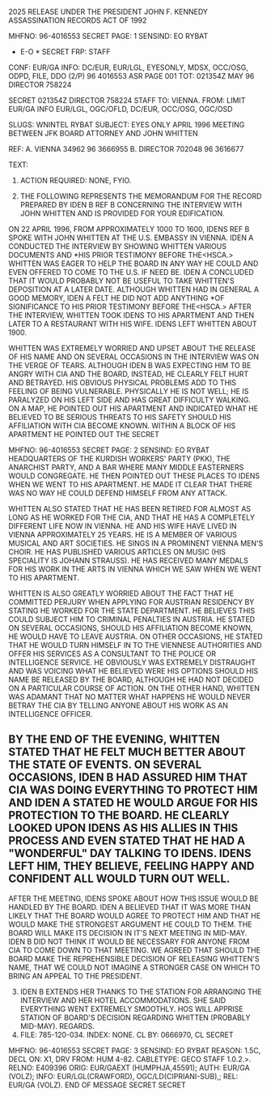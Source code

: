 2025 RELEASE UNDER THE PRESIDENT JOHN F. KENNEDY ASSASSINATION RECORDS ACT OF 1992

MHFNO: 96-4016553 SECRET PAGE: 1
SENSIND: EO RYBAT
* E-O * SECRET FRP:
STAFF

CONF: EUR/GA INFO: DC/EUR, EUR/LGL, EYESONLY, MDSX, OCC/OSG, ODPD,
FILE, DDO (2/P)
96 4016553 ASR PAGE 001
TOT: 021354Z MAY 96 DIRECTOR 758224

SECRET 021354Z DIRECTOR 758224
STAFF
TO: VIENNA.
FROM: LIMIT EUR/GA INFO EUR/LGL, OGC/OFLD, DC/EUR, OCC/OSG,
OGC/OSD

SLUGS: WNINTEL RYBAT
SUBJECT: EYES ONLY APRIL 1996 MEETING BETWEEN JFK BOARD
ATTORNEY AND JOHN WHITTEN

REF: A. VIENNA 34962 96 3666955
B. DIRECTOR 702048 96 3616677

TEXT:

1. ACTION REQUIRED: NONE, FYIO.

2. THE FOLLOWING REPRESENTS THE MEMORANDUM FOR THE RECORD
PREPARED BY IDEN B REF B CONCERNING THE INTERVIEW WITH JOHN
WHITTEN AND IS PROVIDED FOR YOUR EDIFICATION.

ON 22 APRIL 1996, FROM APPROXIMATELY 1000 TO 1600, IDENS REF
B SPOKE WITH JOHN WHITTEN AT THE U.S. EMBASSY IN VIENNA. IDEN A
CONDUCTED THE INTERVIEW BY SHOWING WHITTEN VARIOUS DOCUMENTS AND
*HIS PRIOR TESTIMONY BEFORE THE<HSCA.> WHITTEN WAS EAGER TO HELP
THE BOARD IN ANY WAY HE COULD AND EVEN OFFERED TO COME TO THE U.S.
IF NEED BE. IDEN A CONCLUDED THAT IT WOULD PROBABLY NOT BE USEFUL
TO TAKE WHITTEN'S DEPOSITION AT A LATER DATE. ALTHOUGH WHITTEN
HAD IN GENERAL A GOOD MEMORY, IDEN A FELT HE DID NOT ADD ANYTHING
*OF SIGNIFICANCE TO HIS PRIOR TESTIMONY BEFORE THE<HSCA.> AFTER THE
INTERVIEW, WHITTEN TOOK IDENS TO HIS APARTMENT AND THEN LATER TO A
RESTAURANT WITH HIS WIFE. IDENS LEFT WHITTEN ABOUT 1900.

WHITTEN WAS EXTREMELY WORRIED AND UPSET ABOUT THE RELEASE OF
HIS NAME AND ON SEVERAL OCCASIONS IN THE INTERVIEW WAS ON THE
VERGE OF TEARS. ALTHOUGH IDEN B WAS EXPECTING HIM TO BE ANGRY
WITH CIA AND THE BOARD, INSTEAD, HE CLEARLY FELT HURT AND
BETRAYED. HIS OBVIOUS PHYSICAL PROBLEMS ADD TO THIS FEELING OF
BEING VULNERABLE. PHYSICALLY HE IS NOT WELL; HE IS PARALYZED ON
HIS LEFT SIDE AND HAS GREAT DIFFICULTY WALKING. ON A MAP, HE
POINTED OUT HIS APARTMENT AND INDICATED WHAT HE BELIEVED TO BE
SERIOUS THREATS TO HIS SAFETY SHOULD HIS AFFILIATION WITH CIA
BECOME KNOWN. WITHIN A BLOCK OF HIS APARTMENT HE POINTED OUT THE
SECRET

MHFNO: 96-4016553 SECRET PAGE: 2
SENSIND: EO RYBAT
HEADQUARTERS OF THE KURDISH WORKERS' PARTY (PKK), THE ANARCHIST
PARTY, AND A BAR WHERE MANY MIDDLE EASTERNERS WOULD CONGREGATE.
HE THEN POINTED OUT THESE PLACES TO IDENS WHEN WE WENT TO HIS
APARTMENT. HE MADE IT CLEAR THAT THERE WAS NO WAY HE COULD DEFEND
HIMSELF FROM ANY ATTACK.

WHITTEN ALSO STATED THAT HE HAS BEEN RETIRED FOR ALMOST AS
LONG AS HE WORKED FOR THE CIA, AND THAT HE HAS A COMPLETELY
DIFFERENT LIFE NOW IN VIENNA. HE AND HIS WIFE HAVE LIVED IN
VIENNA APPROXIMATELY 25 YEARS. HE IS A MEMBER OF VARIOUS MUSICAL
AND ART SOCIETIES. HE SINGS IN A PROMINENT VIENNA MEN'S CHOIR.
HE HAS PUBLISHED VARIOUS ARTICLES ON MUSIC (HIS SPECIALITY IS
JOHANN STRAUSS). HE HAS RECEIVED MANY MEDALS FOR HIS WORK IN THE
ARTS IN VIENNA WHICH WE SAW WHEN WE WENT TO HIS APARTMENT.

WHITTEN IS ALSO GREATLY WORRIED ABOUT THE FACT THAT HE
COMMITTED PERJURY WHEN APPLYING FOR AUSTRIAN RESIDENCY BY STATING
HE WORKED FOR THE STATE DEPARTMENT. HE BELIEVES THIS COULD
SUBJECT HIM TO CRIMINAL PENALTIES IN AUSTRIA. HE STATED ON
SEVERAL OCCASIONS, SHOULD HIS AFFILIATION BECOME KNOWN, HE WOULD
HAVE TO LEAVE AUSTRIA. ON OTHER OCCASIONS, HE STATED THAT HE
WOULD TURN HIMSELF IN TO THE VIENNESE AUTHORITIES AND OFFER HIS
SERVICES AS A CONSULTANT TO THE POLICE OR INTELLIGENCE SERVICE.
HE OBVIOUSLY WAS EXTREMELY DISTRAUGHT AND WAS VOICING WHAT HE
BELIEVED WERE HIS OPTIONS SHOULD HIS NAME BE RELEASED BY THE
BOARD, ALTHOUGH HE HAD NOT DECIDED ON A PARTICULAR COURSE OF
ACTION. ON THE OTHER HAND, WHITTEN WAS ADAMANT THAT NO MATTER
WHAT HAPPENS HE WOULD NEVER BETRAY THE CIA BY TELLING ANYONE ABOUT
HIS WORK AS AN INTELLIGENCE OFFICER.

BY THE END OF THE EVENING, WHITTEN STATED THAT HE FELT MUCH
BETTER ABOUT THE STATE OF EVENTS. ON SEVERAL OCCASIONS, IDEN B
HAD ASSURED HIM THAT CIA WAS DOING EVERYTHING TO PROTECT HIM AND
IDEN A STATED HE WOULD ARGUE FOR HIS PROTECTION TO THE BOARD. HE
CLEARLY LOOKED UPON IDENS AS HIS ALLIES IN THIS PROCESS AND EVEN
STATED THAT HE HAD A "WONDERFUL" DAY TALKING TO IDENS. IDENS
LEFT HIM, THEY BELIEVE, FEELING HAPPY AND CONFIDENT ALL WOULD TURN
OUT WELL.
-
AFTER THE MEETING, IDENS SPOKE ABOUT HOW THIS ISSUE WOULD BE
HANDLED BY THE BOARD. IDEN A BELIEVED THAT IT WAS MORE THAN
LIKELY THAT THE BOARD WOULD AGREE TO PROTECT HIM AND THAT HE WOULD
MAKE THE STRONGEST ARGUMENT HE COULD TO THEM. THE BOARD WILL MAKE
ITS DECISION IN IT'S NEXT MEETING IN MID-MAY. IDEN B DID NOT
THINK IT WOULD BE NECESSARY FOR ANYONE FROM CIA TO COME DOWN TO
THAT MEETING. WE AGREED THAT SHOULD THE BOARD MAKE THE
REPREHENSIBLE DECISION OF RELEASING WHITTEN'S NAME, THAT WE COULD
NOT IMAGINE A STRONGER CASE ON WHICH TO BRING AN APPEAL TO THE
PRESIDENT.

3. IDEN B EXTENDS HER THANKS TO THE STATION FOR ARRANGING
THE INTERVIEW AND HER HOTEL ACCOMMODATIONS. SHE SAID EVERYTHING
WENT EXTREMELY SMOOTHLY. HOS WILL APPRISE STATION OF BOARD'S
DECISION REGARDING WHITTEN (PROBABLY MID-MAY). REGARDS.
4. FILE: 785-120-034. INDEX: NONE. CL BY: 0666970, CL
SECRET

MHFNO: 96-4016553 SECRET PAGE: 3
SENSIND: EO RYBAT
REASON: 1.5C, DECL ON: X1, DRV FROM: HUM 4-82.
CABLETYPE: GECO STAFF 1.0.2.>.
RELNO: E409396
ORIG: EUR/GAEXT (HUMPHJA,45591); AUTH: EUR/GA (VOLZ); INFO:
EUR/LGL(CRAWFORD), OGC/LD(CIPRIANI-SUB),; REL: EUR/GA (VOLZ).
END OF MESSAGE
SECRET
SECRET
